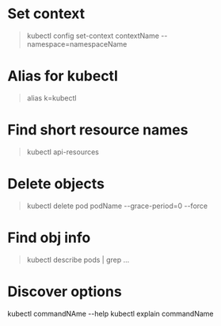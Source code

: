 # Set context
>kubectl config set-context contextName --namespace=namespaceName

# Alias for kubectl
>alias k=kubectl

# Find short resource names
>kubectl api-resources

# Delete objects
>kubectl delete pod podName --grace-period=0 --force

# Find obj info
>kubectl describe pods | grep ...

# Discover options
kubectl commandNAme --help
kubectl explain commandName


